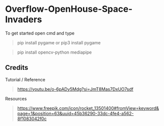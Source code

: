 # Overflow-OpenHouse-Space-Invaders
To get started open cmd and type
> pip install pygame or pip3 install pygame

> pip install opencv-python mediapipe
## Credits
Tutorial / Reference
> https://youtu.be/o-6pADy5Mdg?si=JmT8Mas7DxUO7sdf

Resources
> https://www.freepik.com/icon/rocket_13501400#fromView=keyword&page=1&position=63&uuid=45b36290-33dc-4fe4-a562-8f1083042f0c
